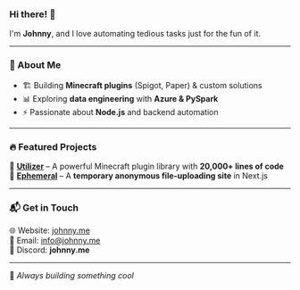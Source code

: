 ### Hi there! 👋  

I'm **Johnny**, and I love automating tedious tasks just for the fun of it.  

---

### 🚀 About Me  
- 🏗️ Building **Minecraft plugins** (Spigot, Paper) & custom solutions  
- 📊 Exploring **data engineering** with **Azure & PySpark**  
- ⚡ Passionate about **Node.js** and backend automation  

---

### 🔥 Featured Projects  
🔹 **[Utilizer](https://github.com/JohnnyPixelz/Utilizer)** – A powerful Minecraft plugin library with **20,000+ lines of code**  
🔹 **[Ephemeral](https://github.com/JohnnyPixelz/Ephemeral)** – A **temporary anonymous file-uploading site** in Next.js  

---

### 📬 Get in Touch  
🌐 Website: [johnny.me](https://johnny.me)  
📧 Email: [info@johnny.me](mailto:info@johnny.me)  
💬 Discord: **johnny.me**  

---

🚀 _Always building something cool_  
